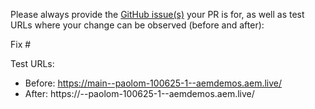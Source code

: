 Please always provide the [GitHub issue(s)](../issues) your PR is for, as well as test URLs where your change can be observed (before and after):

Fix #<gh-issue-id>

Test URLs:
- Before: https://main--paolom-100625-1--aemdemos.aem.live/
- After: https://<branch>--paolom-100625-1--aemdemos.aem.live/

